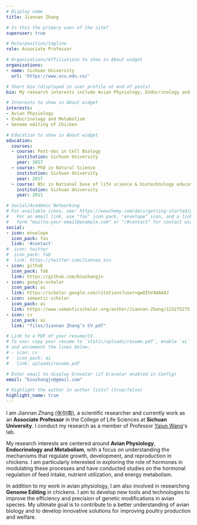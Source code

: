 ```yaml
---
# Display name
title: Jiannan Zhang

# Is this the primary user of the site?
superuser: true

# Role/position/tagline
role: Associate Professor

# Organizations/Affiliations to show in About widget
organizations:
- name: Sichuan University
  url: 'https://www.scu.edu.cn/'

# Short bio (displayed in user profile at end of posts)
bio: My research interests include Avian Physiology, Endocrinology and Metabolism.

# Interests to show in About widget
interests:
- Avian Physiology
- Endocrinology and Metabolism
- Genome editing of Chicken

# Education to show in About widget
education:
  courses:
  - course: Post-doc in Cell Biology
    institution: Sichuan University
    year: 2017
  - course: PhD in Natural Science
    institution: Sichuan University
    year: 2017
  - course: BSc in National base of life science & biotechnology education
    institution: Sichuan University
    year: 2011

# Social/Academic Networking
# For available icons, see: https://wowchemy.com/docs/getting-started/page-builder/#icons
#   For an email link, use "fas" icon pack, "envelope" icon, and a link in the
#   form "mailto:your-email@example.com" or "/#contact" for contact widget.
social:
- icon: envelope
  icon_pack: fas
  link: '#contact'
#- icon: twitter
#  icon_pack: fab
#  link: https://twitter.com/Jiannan_scu
- icon: github
  icon_pack: fab
  link: https://github.com/biozhangjn
- icon: google-scholar
  icon_pack: ai
  link: https://scholar.google.com/citations?user=qwOIhV4AAAAJ
- icon: semantic-scholar
  icon_pack: ai
  link: https://www.semanticscholar.org/author/Jiannan-Zhang/123275275
- icon: cv
  icon_pack: ai
  link: "files/Jiannan Zhang’s CV.pdf"

# Link to a PDF of your resume/CV.
# To use: copy your resume to `static/uploads/resume.pdf`, enable `ai` icons in `params.toml`, 
# and uncomment the lines below.
# - icon: cv
#   icon_pack: ai
#   link: uploads/resume.pdf

# Enter email to display Gravatar (if Gravatar enabled in Config)
email: "biozhangjn@gmail.com"

# Highlight the author in author lists? (true/false)
highlight_name: true
---
```


<p>I am Jiannan Zhang (张剑南), a scientific researcher and currently work as an <strong>Associate Professor</strong> in the College of Life Sciences at <strong>Sichuan University</strong>. I conduct my research as a member of Professor <a href="http://life.scu.edu.cn/info/1048/1836.htm">Yajun Wang</a>'s lab.</p>

<p>My research interests are centered around <strong>Avian Physiology</strong>, <strong>Endocrinology and Metabolism</strong>, with a focus on understanding the mechanisms that regulate growth, development, and reproduction in chickens. I am particularly interested in exploring the role of hormones in modulating these processes and have conducted studies on the hormonal regulation of feed intake, nutrient utilization, and energy metabolism.</p>

<p>In addition to my work in avian physiology, I am also involved in researching <strong>Genome Editing</strong> in chickens. I aim to develop new tools and technologies to improve the efficiency and precision of genetic modifications in avian species. My ultimate goal is to contribute to a better understanding of avian biology and to develop innovative solutions for improving poultry production and welfare.</p>